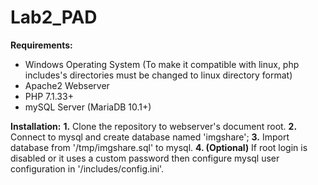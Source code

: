 # Lab2_PAD

**Requirements:**
* Windows Operating System (To make it compatible with linux, php includes's directories must be changed to linux directory format)
* Apache2 Webserver
* PHP 7.1.33+
* mySQL Server (MariaDB 10.1+)

**Installation:**
**1.** Clone the repository to webserver's document root.
**2.** Connect to mysql and create database named 'imgshare';
**3.** Import database from '/tmp/imgshare.sql' to mysql.
**4. (Optional)**  If root login is disabled or it uses a custom password then configure mysql user configuration in '/includes/config.ini'.
